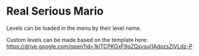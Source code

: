 # Real Serious Mario

Levels can be loaded in the menu by their level name.

Custom levels can be made based on the template here: https://drive.google.com/open?id=1klTCPKGxF9qZQsvsuj1AdozsZlVLdz-P
